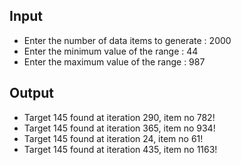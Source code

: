 ## Input
- Enter the number of data items to generate : 2000
- Enter the minimum value of the range : 44
- Enter the maximum value of the range : 987

## Output
- Target 145 found at iteration 290, item no 782!
- Target 145 found at iteration 365, item no 934!
- Target 145 found at iteration 24, item no 61!
- Target 145 found at iteration 435, item no 1163!
